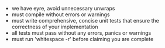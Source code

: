 - we have eyre, avoid unnecessary unwraps
- must compile without errors or warnings
- must write comprehensive, concise unit tests that ensure the correctness of your implementation
- all tests must pass without any errors, panics or warnings
- must run 'whitespace -r' before claiming you are complete
